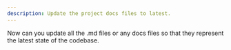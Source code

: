 ```yaml
---
description: Update the project docs files to latest.
---
```


Now can you update all the .md files or any docs files so that they represent the latest state of the codebase.